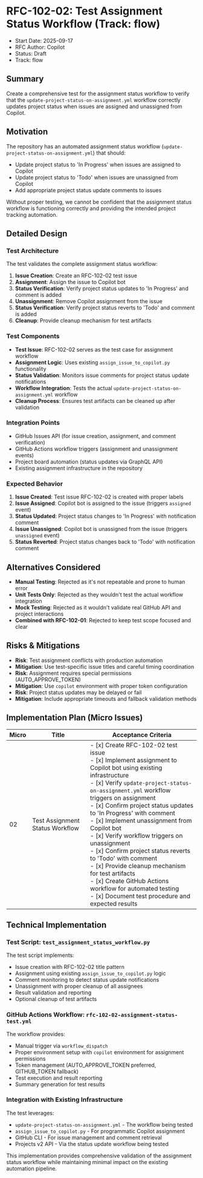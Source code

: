 # RFC-102-02: Test Assignment Status Workflow (Track: flow)

- Start Date: 2025-09-17
- RFC Author: Copilot
- Status: Draft
- Track: flow

## Summary

Create a comprehensive test for the assignment status workflow to verify that the `update-project-status-on-assignment.yml` workflow correctly updates project status when issues are assigned and unassigned from Copilot.

## Motivation

The repository has an automated assignment status workflow (`update-project-status-on-assignment.yml`) that should:
- Update project status to 'In Progress' when issues are assigned to Copilot
- Update project status to 'Todo' when issues are unassigned from Copilot  
- Add appropriate project status update comments to issues

Without proper testing, we cannot be confident that the assignment status workflow is functioning correctly and providing the intended project tracking automation.

## Detailed Design

### Test Architecture

The test validates the complete assignment status workflow:

1. **Issue Creation**: Create an RFC-102-02 test issue
2. **Assignment**: Assign the issue to Copilot bot
3. **Status Verification**: Verify project status updates to 'In Progress' and comment is added
4. **Unassignment**: Remove Copilot assignment from the issue
5. **Status Verification**: Verify project status reverts to 'Todo' and comment is added
6. **Cleanup**: Provide cleanup mechanism for test artifacts

### Test Components

- **Test Issue**: RFC-102-02 serves as the test case for assignment workflow
- **Assignment Logic**: Uses existing `assign_issue_to_copilot.py` functionality
- **Status Validation**: Monitors issue comments for project status update notifications
- **Workflow Integration**: Tests the actual `update-project-status-on-assignment.yml` workflow
- **Cleanup Process**: Ensures test artifacts can be cleaned up after validation

### Integration Points

- GitHub Issues API (for issue creation, assignment, and comment verification)
- GitHub Actions workflow triggers (assignment and unassignment events)
- Project board automation (status updates via GraphQL API)
- Existing assignment infrastructure in the repository

### Expected Behavior

1. **Issue Created**: Test issue RFC-102-02 is created with proper labels
2. **Issue Assigned**: Copilot bot is assigned to the issue (triggers `assigned` event)
3. **Status Updated**: Project status changes to 'In Progress' with notification comment
4. **Issue Unassigned**: Copilot bot is unassigned from the issue (triggers `unassigned` event)  
5. **Status Reverted**: Project status changes back to 'Todo' with notification comment

## Alternatives Considered

- **Manual Testing**: Rejected as it's not repeatable and prone to human error
- **Unit Tests Only**: Rejected as they wouldn't test the actual workflow integration
- **Mock Testing**: Rejected as it wouldn't validate real GitHub API and project interactions
- **Combined with RFC-102-01**: Rejected to keep test scope focused and clear

## Risks & Mitigations

- **Risk**: Test assignment conflicts with production automation
- **Mitigation**: Use test-specific issue titles and careful timing coordination
- **Risk**: Assignment requires special permissions (AUTO_APPROVE_TOKEN)
- **Mitigation**: Use `copilot` environment with proper token configuration
- **Risk**: Project status updates may be delayed or fail
- **Mitigation**: Include appropriate timeouts and fallback validation methods

## Implementation Plan (Micro Issues)

| Micro | Title | Acceptance Criteria |
|-------|-------|---------------------|
| 02    | Test Assignment Status Workflow | - [x] Create RFC-102-02 test issue<br/>- [x] Implement assignment to Copilot bot using existing infrastructure<br/>- [x] Verify `update-project-status-on-assignment.yml` workflow triggers on assignment<br/>- [x] Confirm project status updates to 'In Progress' with comment<br/>- [x] Implement unassignment from Copilot bot<br/>- [x] Verify workflow triggers on unassignment<br/>- [x] Confirm project status reverts to 'Todo' with comment<br/>- [x] Provide cleanup mechanism for test artifacts<br/>- [x] Create GitHub Actions workflow for automated testing<br/>- [x] Document test procedure and expected results |

## Technical Implementation

### Test Script: `test_assignment_status_workflow.py`

The test script implements:
- Issue creation with RFC-102-02 title pattern
- Assignment using existing `assign_issue_to_copilot.py` logic
- Comment monitoring to detect status update notifications  
- Unassignment with proper cleanup of all assignees
- Result validation and reporting
- Optional cleanup of test artifacts

### GitHub Actions Workflow: `rfc-102-02-assignment-status-test.yml`

The workflow provides:
- Manual trigger via `workflow_dispatch`
- Proper environment setup with `copilot` environment for assignment permissions
- Token management (AUTO_APPROVE_TOKEN preferred, GITHUB_TOKEN fallback)
- Test execution and result reporting
- Summary generation for test results

### Integration with Existing Infrastructure

The test leverages:
- `update-project-status-on-assignment.yml` - The workflow being tested
- `assign_issue_to_copilot.py` - For programmatic Copilot assignment
- GitHub CLI - For issue management and comment retrieval
- Projects v2 API - Via the status update workflow being tested

This implementation provides comprehensive validation of the assignment status workflow while maintaining minimal impact on the existing automation pipeline.